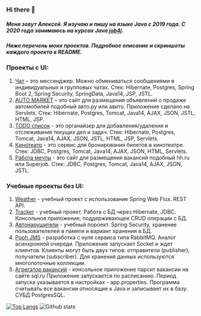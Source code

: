 ### Hi there 👋
##### Меня зовут Алексей. Я изучаю и пишу на языке Java с 2019 года. С 2020 года занимаюсь на курсах Java [job4j](https://job4j.ru/courses/java_courses.html).
##### Ниже перечень моих проектов. Подробное описание и скриншоты каждого проекта в README.

### Проекты с UI:
1. [Чат](https://github.com/Alexey710/job4j_chat) – это мессенджер. Можно обмениваться сообщениями в
индивидуальных и групповых чатах. 
Стек: Hibernate, Postgres, Spring Boot 2, Spring Security, SpringData, Java14, JSP, JSTL.
2. [AUTO MARKET](https://github.com/Alexey710/job4j_cars) – это сайт для размещения объявлений о продаже автомобилей подобный авто.ру или авито. Приложение сделано на Servlets. 
Стек: Hibernate, Postgres, Tomcat, Java14, AJAX, JSON, JSTL, HTML, JSP.  
3. [TODO список](https://github.com/Alexey710/job4j_todo) - это органайзер для добавления/удаления и отслеживания
текущих дел и задач. 
Стек: Hibernate, Postgres, Tomcat, Java14, AJAX, JSON, JSTL, HTML, JSP, Servlets.
4. [Кинотеатр](https://github.com/Alexey710/job4j_cinema) - это сервис для бронирования билетов в кинотеатре. 
Стек: JDBC, Postgres, Tomcat, Java14, AJAX, JSON, HTML, Servlets.
5. [Работа мечты](https://github.com/Alexey710/job4j_dreamjob) - это сайт для размещения вакансий подобный hh.ru или
Superjob. 
Стек: JDBC, Postgres, Tomcat, Java14, AJAX, JSON, JSTL. 

### Учебные проекты без UI:
1. [Weather](https://github.com/Alexey710/job4j_weather)  - учебный проект с использование Spring Web Flux. REST API.
2. [Tracker](https://github.com/Alexey710/job4j_tracker) - учебный проект. Работа c БД через Hibernate, JDBC. Консольное приложение, поддерживающее CRUD операции с БД.
3. [Автонарушители](https://github.com/Alexey710/job4j_car_accident) - учебный пороект. Spring Security, хранение пользователелей в памяти и вариант хранения в БД.  
4. [Pooh JMS](https://github.com/Alexey710/job4j_pooh) - разработка с нуля сервиса типа RabbitMQ. Аналог асинхронной очереди. Приложение запускает Socket и ждет клиентов.
Клиенты могут быть двух типов: отправители (publisher), получатели (subscriber). Для хранения данных используются многопоточные коллекции. 
5. [Агрегатор вакансий](https://github.com/Alexey710/job4j_grabber) - консольное приложение парсит вакансии на сайте sql.ru 
Приложение запускается по расписанию. Период запуска указывается в настройках - app.properties. Программа  считывать все вакансии относящие к Java и записывает их в базу. СУБД PostgresSQL.


[![Top Langs](https://github-readme-stats.vercel.app/api/top-langs/?username=Alexey710&layout=compact)](https://github.com/Alexey710/github-readme-stats)
![Github stats](https://github-readme-stats.vercel.app/api?username=Alexey710&hide=stars,prs,issues,contribs)


<!--
**Alexey710/Alexey710** is a ✨ _special_ ✨ repository because its `README.md` (this file) appears on your GitHub profile.

Here are some ideas to get you started:

- 🔭 I’m currently working on ...
- 🌱 I’m currently learning ...
- 👯 I’m looking to collaborate on ...
- 🤔 I’m looking for help with ...
- 💬 Ask me about ...
- 📫 How to reach me: ...
- 😄 Pronouns: ...
- ⚡ Fun fact: ...
-->
